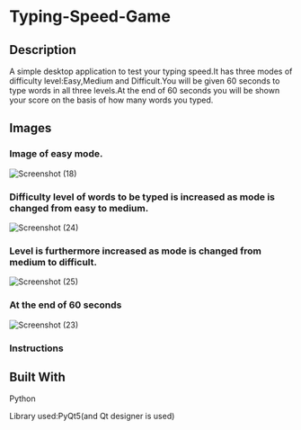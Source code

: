 ﻿# Typing-Speed-Game
 ## Description
A simple desktop application to test your typing speed.It has three modes of difficulty level:Easy,Medium and Difficult.You will be given 60 seconds to type words in all three levels.At the end of 60 seconds you will be shown your score on the basis of how many words you typed.

## Images 

### **Image of easy mode.**

![Screenshot (18)](https://user-images.githubusercontent.com/88131508/174487574-a173c4b7-ca36-4298-9605-9db239b7ebdd.png)

### **Difficulty level of words to be typed is increased as mode is changed from easy to medium.**

![Screenshot (24)](https://user-images.githubusercontent.com/88131508/174488893-f6da43f8-2ca8-48cb-aaaf-1a3db173cf2c.png)

### **Level is furthermore increased as mode is changed from medium to difficult.**

![Screenshot (25)](https://user-images.githubusercontent.com/88131508/174488528-90b57001-d293-4b97-a6ae-9cbe51235911.png)

### **At the end of 60 seconds**

![Screenshot (23)](https://user-images.githubusercontent.com/88131508/174488531-fbc6d008-9116-441d-ab08-8a839730c864.png)

### **Instructions**

## Built With
Python

Library used:PyQt5(and Qt designer is used)
